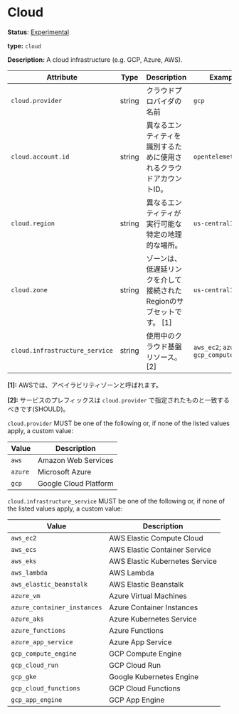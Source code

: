 # Cloud

**Status**: [Experimental](../../document-status.md)

**type:** `cloud`

**Description:** A cloud infrastructure (e.g. GCP, Azure, AWS).

<!-- semconv cloud -->
| Attribute  | Type | Description  | Examples  | Required |
|---|---|---|---|---|
| `cloud.provider` | string | クラウドプロバイダの名前 | `gcp` | No |
| `cloud.account.id` | string | 異なるエンティティを識別するために使用されるクラウドアカウントID。 | `opentelemetry` | No |
| `cloud.region` | string | 異なるエンティティが実行可能な特定の地理的な場所。 | `us-central1` | No |
| `cloud.zone` | string | ゾーンは、低遅延リンクを介して接続されたRegionのサブセットです。 [1] | `us-central1-a` | No |
| `cloud.infrastructure_service` | string | 使用中のクラウド基盤リソース。 [2] | `aws_ec2`; `azure_vm`; `gcp_compute_engine` | No |

**[1]:** AWSでは、アベイラビリティゾーンと呼ばれます。

**[2]:** サービスのプレフィックスは `cloud.provider` で指定されたものと一致するべきです(SHOULD)。

`cloud.provider` MUST be one of the following or, if none of the listed values apply, a custom value:

| Value  | Description |
|---|---|
| `aws` | Amazon Web Services |
| `azure` | Microsoft Azure |
| `gcp` | Google Cloud Platform |

`cloud.infrastructure_service` MUST be one of the following or, if none of the listed values apply, a custom value:

| Value  | Description |
|---|---|
| `aws_ec2` | AWS Elastic Compute Cloud |
| `aws_ecs` | AWS Elastic Container Service |
| `aws_eks` | AWS Elastic Kubernetes Service |
| `aws_lambda` | AWS Lambda |
| `aws_elastic_beanstalk` | AWS Elastic Beanstalk |
| `azure_vm` | Azure Virtual Machines |
| `azure_container_instances` | Azure Container Instances |
| `azure_aks` | Azure Kubernetes Service |
| `azure_functions` | Azure Functions |
| `azure_app_service` | Azure App Service |
| `gcp_compute_engine` | GCP Compute Engine |
| `gcp_cloud_run` | GCP Cloud Run |
| `gcp_gke` | Google Kubernetes Engine |
| `gcp_cloud_functions` | GCP Cloud Functions |
| `gcp_app_engine` | GCP App Engine |
<!-- endsemconv -->
